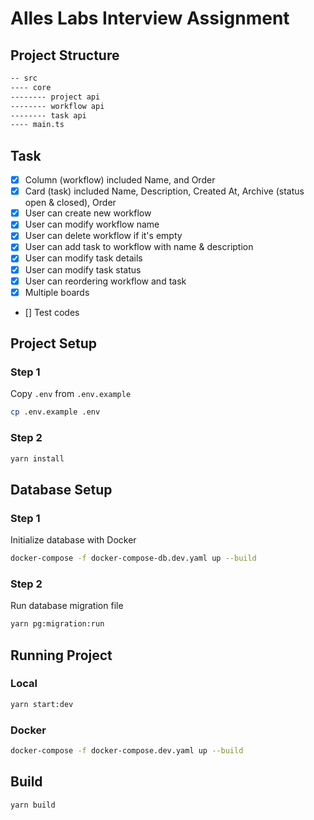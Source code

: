 # Alles Labs Interview Assignment

## Project Structure

```sh
-- src
---- core
-------- project api
-------- workflow api
-------- task api
---- main.ts
```

## Task

- [x] Column (workflow) included Name, and Order
- [x] Card (task) included Name, Description, Created At, Archive (status open & closed), Order
- [x] User can create new workflow
- [x] User can modify workflow name
- [x] User can delete workflow if it's empty
- [x] User can add task to workflow with name & description
- [x] User can modify task details
- [x] User can modify task status
- [x] User can reordering workflow and task
- [x] Multiple boards
- [] Test codes

## Project Setup

### Step 1

Copy `.env` from `.env.example`

```sh
cp .env.example .env
```

### Step 2

```sh
yarn install
```

## Database Setup

### Step 1

Initialize database with Docker

```sh
docker-compose -f docker-compose-db.dev.yaml up --build
```

### Step 2

Run database migration file

```sh
yarn pg:migration:run
```

## Running Project

### Local

```sh
yarn start:dev
```

### Docker

```sh
docker-compose -f docker-compose.dev.yaml up --build
```

## Build

```sh
yarn build
```
